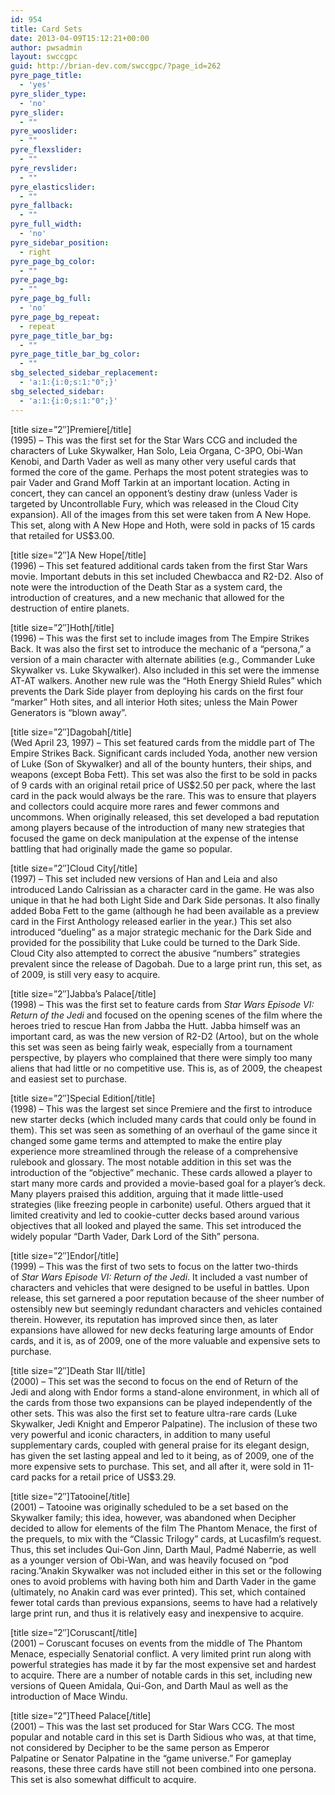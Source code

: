 ```yaml
---
id: 954
title: Card Sets
date: 2013-04-09T15:12:21+00:00
author: pwsadmin
layout: swccgpc
guid: http://brian-dev.com/swccgpc/?page_id=262
pyre_page_title:
  - 'yes'
pyre_slider_type:
  - 'no'
pyre_slider:
  - ""
pyre_wooslider:
  - ""
pyre_flexslider:
  - ""
pyre_revslider:
  - ""
pyre_elasticslider:
  - ""
pyre_fallback:
  - ""
pyre_full_width:
  - 'no'
pyre_sidebar_position:
  - right
pyre_page_bg_color:
  - ""
pyre_page_bg:
  - ""
pyre_page_bg_full:
  - 'no'
pyre_page_bg_repeat:
  - repeat
pyre_page_title_bar_bg:
  - ""
pyre_page_title_bar_bg_color:
  - ""
sbg_selected_sidebar_replacement:
  - 'a:1:{i:0;s:1:"0";}'
sbg_selected_sidebar:
  - 'a:1:{i:0;s:1:"0";}'
---
```

[title size=&#8221;2&#8243;]Premiere[/title]  
(1995) &#8211; This was the first set for the Star Wars CCG and included the characters of Luke Skywalker, Han Solo, Leia Organa, C-3PO, Obi-Wan Kenobi, and Darth Vader as well as many other very useful cards that formed the core of the game. Perhaps the most potent strategies was to pair Vader and Grand Moff Tarkin at an important location. Acting in concert, they can cancel an opponent&#8217;s destiny draw (unless Vader is targeted by Uncontrollable Fury, which was released in the Cloud City expansion). All of the images from this set were taken from A New Hope. This set, along with A New Hope and Hoth, were sold in packs of 15 cards that retailed for US$3.00.

[title size=&#8221;2&#8243;]A New Hope[/title]  
(1996) &#8211; This set featured additional cards taken from the first Star Wars movie. Important debuts in this set included Chewbacca and R2-D2. Also of note were the introduction of the Death Star as a system card, the introduction of creatures, and a new mechanic that allowed for the destruction of entire planets.

[title size=&#8221;2&#8243;]Hoth[/title]  
(1996) &#8211; This was the first set to include images from The Empire Strikes Back. It was also the first set to introduce the mechanic of a &#8220;persona,&#8221; a version of a main character with alternate abilities (e.g., Commander Luke Skywalker vs. Luke Skywalker). Also included in this set were the immense AT-AT walkers. Another new rule was the &#8220;Hoth Energy Shield Rules&#8221; which prevents the Dark Side player from deploying his cards on the first four &#8220;marker&#8221; Hoth sites, and all interior Hoth sites; unless the Main Power Generators is &#8220;blown away&#8221;.

[title size=&#8221;2&#8243;]Dagobah[/title]  
(Wed April 23, 1997) &#8211; This set featured cards from the middle part of The Empire Strikes Back. Significant cards included Yoda, another new version of Luke (Son of Skywalker) and all of the bounty hunters, their ships, and weapons (except Boba Fett). This set was also the first to be sold in packs of 9 cards with an original retail price of US$2.50 per pack, where the last card in the pack would always be the rare. This was to ensure that players and collectors could acquire more rares and fewer commons and uncommons. When originally released, this set developed a bad reputation among players because of the introduction of many new strategies that focused the game on deck manipulation at the expense of the intense battling that had originally made the game so popular.

[title size=&#8221;2&#8243;]Cloud City[/title]  
(1997) &#8211; This set included new versions of Han and Leia and also introduced Lando Calrissian as a character card in the game. He was also unique in that he had both Light Side and Dark Side personas. It also finally added Boba Fett to the game (although he had been available as a preview card in the First Anthology released earlier in the year.) This set also introduced &#8220;dueling&#8221; as a major strategic mechanic for the Dark Side and provided for the possibility that Luke could be turned to the Dark Side. Cloud City also attempted to correct the abusive &#8220;numbers&#8221; strategies prevalent since the release of Dagobah. Due to a large print run, this set, as of 2009, is still very easy to acquire.

[title size=&#8221;2&#8243;]Jabba&#8217;s Palace[/title]  
(1998) &#8211; This was the first set to feature cards from _Star Wars Episode VI: Return of the Jedi_ and focused on the opening scenes of the film where the heroes tried to rescue Han from Jabba the Hutt. Jabba himself was an important card, as was the new version of R2-D2 (Artoo), but on the whole this set was seen as being fairly weak, especially from a tournament perspective, by players who complained that there were simply too many aliens that had little or no competitive use. This is, as of 2009, the cheapest and easiest set to purchase.

[title size=&#8221;2&#8243;]Special Edition[/title]  
(1998) &#8211; This was the largest set since Premiere and the first to introduce new starter decks (which included many cards that could only be found in them). This set was seen as something of an overhaul of the game since it changed some game terms and attempted to make the entire play experience more streamlined through the release of a comprehensive rulebook and glossary. The most notable addition in this set was the introduction of the &#8220;objective&#8221; mechanic. These cards allowed a player to start many more cards and provided a movie-based goal for a player&#8217;s deck. Many players praised this addition, arguing that it made little-used strategies (like freezing people in carbonite) useful. Others argued that it limited creativity and led to cookie-cutter decks based around various objectives that all looked and played the same. This set introduced the widely popular &#8220;Darth Vader, Dark Lord of the Sith&#8221; persona.

[title size=&#8221;2&#8243;]Endor[/title]  
(1999) &#8211; This was the first of two sets to focus on the latter two-thirds of _Star Wars Episode VI: Return of the Jedi_. It included a vast number of characters and vehicles that were designed to be useful in battles. Upon release, this set garnered a poor reputation because of the sheer number of ostensibly new but seemingly redundant characters and vehicles contained therein. However, its reputation has improved since then, as later expansions have allowed for new decks featuring large amounts of Endor cards, and it is, as of 2009, one of the more valuable and expensive sets to purchase.

[title size=&#8221;2&#8243;]Death Star II[/title]  
(2000) &#8211; This set was the second to focus on the end of Return of the Jedi and along with Endor forms a stand-alone environment, in which all of the cards from those two expansions can be played independently of the other sets. This was also the first set to feature ultra-rare cards (Luke Skywalker, Jedi Knight and Emperor Palpatine). The inclusion of these two very powerful and iconic characters, in addition to many useful supplementary cards, coupled with general praise for its elegant design, has given the set lasting appeal and led to it being, as of 2009, one of the more expensive sets to purchase. This set, and all after it, were sold in 11-card packs for a retail price of US$3.29.

[title size=&#8221;2&#8243;]Tatooine[/title]  
(2001) &#8211; Tatooine was originally scheduled to be a set based on the Skywalker family; this idea, however, was abandoned when Decipher decided to allow for elements of the film The Phantom Menace, the first of the prequels, to mix with the &#8220;Classic Trilogy&#8221; cards, at Lucasfilm&#8217;s request. Thus, this set includes Qui-Gon Jinn, Darth Maul, Padmé Naberrie, as well as a younger version of Obi-Wan, and was heavily focused on &#8220;pod racing.&#8221;Anakin Skywalker was not included either in this set or the following ones to avoid problems with having both him and Darth Vader in the game (ultimately, no Anakin card was ever printed). This set, which contained fewer total cards than previous expansions, seems to have had a relatively large print run, and thus it is relatively easy and inexpensive to acquire.

[title size=&#8221;2&#8243;]Coruscant[/title]  
(2001) &#8211; Coruscant focuses on events from the middle of The Phantom Menace, especially Senatorial conflict. A very limited print run along with powerful strategies has made it by far the most expensive set and hardest to acquire. There are a number of notable cards in this set, including new versions of Queen Amidala, Qui-Gon, and Darth Maul as well as the introduction of Mace Windu.

[title size=&#8221;2&#8221;]Theed Palace[/title]  
(2001) &#8211; This was the last set produced for Star Wars CCG. The most popular and notable card in this set is Darth Sidious who was, at that time, not considered by Decipher to be the same person as Emperor Palpatine or Senator Palpatine in the &#8220;game universe.&#8221; For gameplay reasons, these three cards have still not been combined into one persona. This set is also somewhat difficult to acquire.